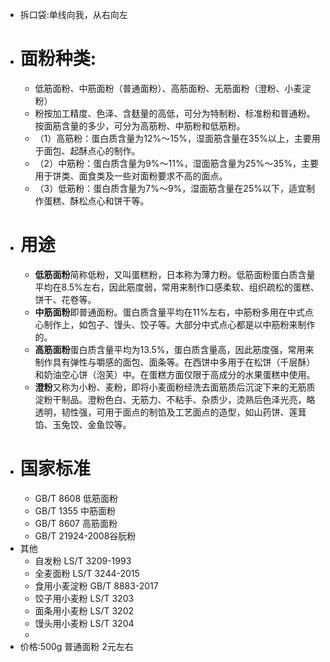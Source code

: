- 拆口袋:单线向我，从右向左
- # 面粉种类:
	- 低筋面粉、中筋面粉（普通面粉）、高筋面粉、无筋面粉（澄粉、小麦淀粉）
	- 粉按加工精度、色泽、含麸量的高低，可分为特制粉、标准粉和普通粉。按面筋含量的多少，可分为高筋粉、中筋粉和低筋粉。
	- （1）高筋粉：蛋白质含量为12%～15%，湿面筋含量在35%以上，主要用于面包、起酥点心的制作。
	- （2）中筋粉：蛋白质含量为9%～11%，湿面筋含量为25%～35%，主要用于饼类、面食类及一些对面粉要求不高的面点。
	- （3）低筋粉：蛋白质含量为7%～9%，湿面筋含量在25%以下，适宜制作蛋糕、酥松点心和饼干等。
- # 用途
	- **低筋面粉**简称低粉，又叫蛋糕粉，日本称为薄力粉。低筋面粉蛋白质含量平均在8.5%左右，因此筋度弱，常用来制作口感柔软、组织疏松的蛋糕、饼干、花卷等。
	- **中筋面粉**即普通面粉。蛋白质含量平均在11%左右，中筋粉多用在中式点心制作上，如包子、馒头、饺子等。大部分中式点心都是以中筋粉来制作的。
	- **高筋面粉**蛋白质含量平均为13.5%，蛋白质含量高，因此筋度强，常用来制作具有弹性与嚼感的面包、面条等。在西饼中多用于在松饼（千层酥）和奶油空心饼（泡芙）中。在蛋糕方面仅限于高成分的水果蛋糕中使用。
	- **澄粉**又称为小粉、麦粉，即将小麦面粉经洗去面筋质后沉淀下来的无筋质淀粉干制品。澄粉色白、无筋力、不粘手、杂质少，烫熟后色泽光亮，略透明，韧性强，可用于面点的制馅及工艺面点的造型，如山药饼、莲茸馅、玉兔饺、金鱼饺等。
- # 国家标准
	- GB/T 8608 低筋面粉
	- GB/T 1355 中筋面粉
	- GB/T 8607 高筋面粉
	- GB/T 21924-2008谷朊粉
- 其他
	- 自发粉 LS/T 3209-1993
	- 全麦面粉 LS/T 3244-2015
	- 食用小麦淀粉 GB/T 8883-2017
	- 饺子用小麦粉 LS/T 3203
	- 面条用小麦粉 LS/T 3202
	- 馒头用小麦粉 LS/T 3204
	-
- 价格:500g 普通面粉 2元左右